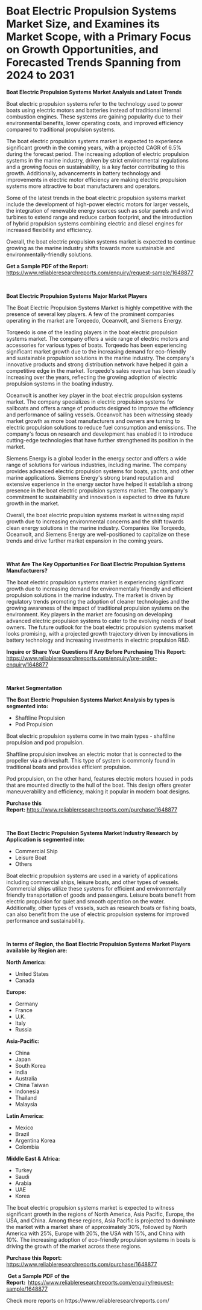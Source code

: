 <p><h1>Boat Electric Propulsion Systems Market Size, and Examines its Market Scope, with a Primary Focus on Growth Opportunities, and Forecasted Trends Spanning from 2024 to 2031</h1></p><p><strong>Boat Electric Propulsion Systems Market Analysis and Latest Trends</strong></p>
<p><p>Boat electric propulsion systems refer to the technology used to power boats using electric motors and batteries instead of traditional internal combustion engines. These systems are gaining popularity due to their environmental benefits, lower operating costs, and improved efficiency compared to traditional propulsion systems.</p><p>The boat electric propulsion systems market is expected to experience significant growth in the coming years, with a projected CAGR of 6.5% during the forecast period. The increasing adoption of electric propulsion systems in the marine industry, driven by strict environmental regulations and a growing focus on sustainability, is a key factor contributing to this growth. Additionally, advancements in battery technology and improvements in electric motor efficiency are making electric propulsion systems more attractive to boat manufacturers and operators.</p><p>Some of the latest trends in the boat electric propulsion systems market include the development of high-power electric motors for larger vessels, the integration of renewable energy sources such as solar panels and wind turbines to extend range and reduce carbon footprint, and the introduction of hybrid propulsion systems combining electric and diesel engines for increased flexibility and efficiency.</p><p>Overall, the boat electric propulsion systems market is expected to continue growing as the marine industry shifts towards more sustainable and environmentally-friendly solutions.</p></p>
<p><strong>Get a Sample PDF of the Report:&nbsp;</strong> <a href="https://www.reliableresearchreports.com/enquiry/request-sample/1648877">https://www.reliableresearchreports.com/enquiry/request-sample/1648877</a></p>
<p>&nbsp;</p>
<p><strong>Boat Electric Propulsion Systems Major Market Players</strong></p>
<p><p>The Boat Electric Propulsion Systems Market is highly competitive with the presence of several key players. A few of the prominent companies operating in the market are Torqeedo, Oceanvolt, and Siemens Energy.</p><p>Torqeedo is one of the leading players in the boat electric propulsion systems market. The company offers a wide range of electric motors and accessories for various types of boats. Torqeedo has been experiencing significant market growth due to the increasing demand for eco-friendly and sustainable propulsion solutions in the marine industry. The company's innovative products and strong distribution network have helped it gain a competitive edge in the market. Torqeedo's sales revenue has been steadily increasing over the years, reflecting the growing adoption of electric propulsion systems in the boating industry.</p><p>Oceanvolt is another key player in the boat electric propulsion systems market. The company specializes in electric propulsion systems for sailboats and offers a range of products designed to improve the efficiency and performance of sailing vessels. Oceanvolt has been witnessing steady market growth as more boat manufacturers and owners are turning to electric propulsion solutions to reduce fuel consumption and emissions. The company's focus on research and development has enabled it to introduce cutting-edge technologies that have further strengthened its position in the market.</p><p>Siemens Energy is a global leader in the energy sector and offers a wide range of solutions for various industries, including marine. The company provides advanced electric propulsion systems for boats, yachts, and other marine applications. Siemens Energy's strong brand reputation and extensive experience in the energy sector have helped it establish a strong presence in the boat electric propulsion systems market. The company's commitment to sustainability and innovation is expected to drive its future growth in the market.</p><p>Overall, the boat electric propulsion systems market is witnessing rapid growth due to increasing environmental concerns and the shift towards clean energy solutions in the marine industry. Companies like Torqeedo, Oceanvolt, and Siemens Energy are well-positioned to capitalize on these trends and drive further market expansion in the coming years.</p></p>
<p>&nbsp;</p>
<p><strong>What Are The Key Opportunities For Boat Electric Propulsion Systems Manufacturers?</strong></p>
<p><p>The boat electric propulsion systems market is experiencing significant growth due to increasing demand for environmentally friendly and efficient propulsion solutions in the marine industry. The market is driven by regulatory trends promoting the adoption of cleaner technologies and the growing awareness of the impact of traditional propulsion systems on the environment. Key players in the market are focusing on developing advanced electric propulsion systems to cater to the evolving needs of boat owners. The future outlook for the boat electric propulsion systems market looks promising, with a projected growth trajectory driven by innovations in battery technology and increasing investments in electric propulsion R&D.</p></p>
<p><strong>Inquire or Share Your Questions If Any Before Purchasing This Report:</strong> <a href="https://www.reliableresearchreports.com/enquiry/pre-order-enquiry/1648877">https://www.reliableresearchreports.com/enquiry/pre-order-enquiry/1648877</a></p>
<p>&nbsp;</p>
<p><strong>Market Segmentation</strong></p>
<p><strong>The Boat Electric Propulsion Systems Market Analysis by types is segmented into:</strong></p>
<p><ul><li>Shaftline Propulsion</li><li>Pod Propulsion</li></ul></p>
<p><p>Boat electric propulsion systems come in two main types - shaftline propulsion and pod propulsion. </p><p>Shaftline propulsion involves an electric motor that is connected to the propeller via a driveshaft. This type of system is commonly found in traditional boats and provides efficient propulsion.</p><p>Pod propulsion, on the other hand, features electric motors housed in pods that are mounted directly to the hull of the boat. This design offers greater maneuverability and efficiency, making it popular in modern boat designs.</p></p>
<p><strong>Purchase this Report:&nbsp;</strong><a href="https://www.reliableresearchreports.com/purchase/1648877">https://www.reliableresearchreports.com/purchase/1648877</a></p>
<p>&nbsp;</p>
<p><strong>The Boat Electric Propulsion Systems Market Industry Research by Application is segmented into:</strong></p>
<p><ul><li>Commercial Ship</li><li>Leisure Boat</li><li>Others</li></ul></p>
<p><p>Boat electric propulsion systems are used in a variety of applications including commercial ships, leisure boats, and other types of vessels. Commercial ships utilize these systems for efficient and environmentally friendly transportation of goods and passengers. Leisure boats benefit from electric propulsion for quiet and smooth operation on the water. Additionally, other types of vessels, such as research boats or fishing boats, can also benefit from the use of electric propulsion systems for improved performance and sustainability.</p></p>
<p>&nbsp;</p>
<p><strong>In terms of Region, the Boat Electric Propulsion Systems Market Players available by Region are:</strong></p>
<p>
    <p> <strong> North America: </strong>
        <ul>
            <li>United States</li>
            <li>Canada</li>
        </ul>
        </p> 
    <p> <strong> Europe: </strong>
        <ul>
            <li>Germany</li>
            <li>France</li>
            <li>U.K.</li>
            <li>Italy</li>
            <li>Russia</li>
        </ul>
        </p> 
    <p> <strong> Asia-Pacific: </strong>
        <ul>
            <li>China</li>
            <li>Japan</li>
            <li>South Korea</li>
            <li>India</li>
            <li>Australia</li>
            <li>China Taiwan</li>
            <li>Indonesia</li>
            <li>Thailand</li>
            <li>Malaysia</li>
        </ul>
        </p> 
    <p> <strong> Latin America: </strong>
        <ul>
            <li>Mexico</li>
            <li>Brazil</li>
            <li>Argentina Korea</li>
            <li>Colombia</li>
        </ul>
        </p> 
    <p> <strong> Middle East & Africa: </strong>
        <ul>
            <li>Turkey</li>
            <li>Saudi</li>
            <li>Arabia</li>
            <li>UAE</li>
            <li>Korea</li>
        </ul>
    </p>
    </p>
<p><p>The boat electric propulsion systems market is expected to witness significant growth in the regions of North America, Asia Pacific, Europe, the USA, and China. Among these regions, Asia Pacific is projected to dominate the market with a market share of approximately 30%, followed by North America with 25%, Europe with 20%, the USA with 15%, and China with 10%. The increasing adoption of eco-friendly propulsion systems in boats is driving the growth of the market across these regions.</p></p>
<p><strong>Purchase this Report: </strong><a href="https://www.reliableresearchreports.com/purchase/1648877">https://www.reliableresearchreports.com/purchase/1648877</a></p>
<p>&nbsp;<strong>Get a Sample PDF of the Report:&nbsp;&nbsp;</strong><a href="https://www.reliableresearchreports.com/enquiry/request-sample/1648877">https://www.reliableresearchreports.com/enquiry/request-sample/1648877</a></p>
<p><strong></strong></p>
<p>Check more reports on https://www.reliableresearchreports.com/</p>